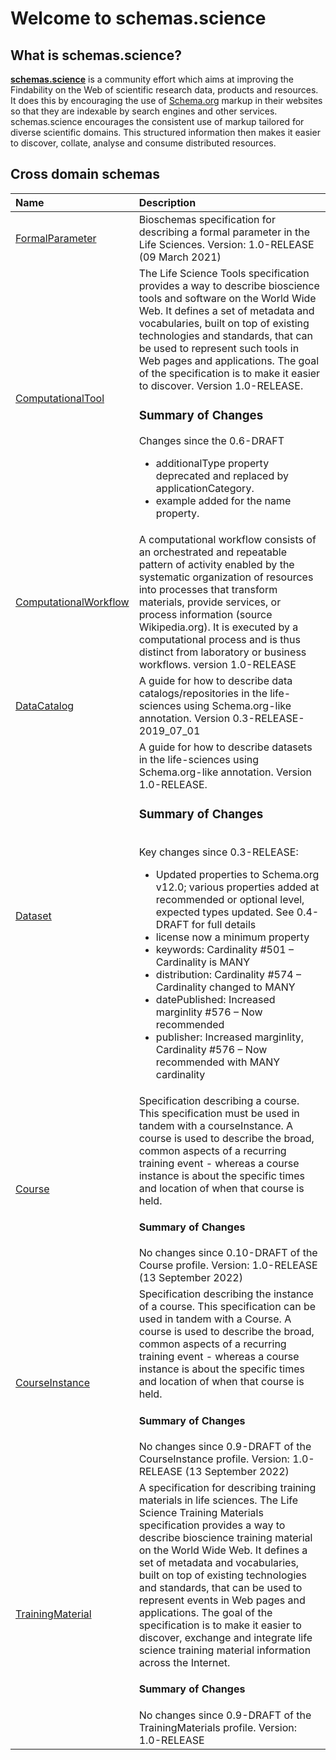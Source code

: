 # Welcome to schemas.science

## What is schemas.science?

**[schemas.science](https://schemas.science)** is a community effort which aims at improving the Findability on the Web
of scientific research data, products and resources. It does this by encouraging the use
of [Schema.org](https://schema.org/) markup in their
websites so that they are indexable by search engines and other services. schemas.science encourages the consistent use
of markup tailored for diverse scientific domains. This structured information then makes it easier to
discover, collate, analyse and consume distributed resources.

## Cross domain schemas


| Name              | Description                          |
| :---------------- | :----------------------------------- |
| [FormalParameter](profiles/FormalParameter.md) | Bioschemas specification for describing a formal parameter in the Life Sciences. Version: 1.0-RELEASE (09 March 2021)   |
| [ComputationalTool](profiles/ComputationalTool.md) | The Life Science Tools specification provides a way to describe bioscience tools and software on the World Wide Web. It defines a set of metadata and vocabularies, built on top of existing technologies and standards, that can be used to represent such tools in Web pages and applications. The goal of the specification is to make it easier to discover. Version 1.0-RELEASE.<h3>Summary of Changes</h3> <p>Changes since the 0.6-DRAFT</p> <ul> <li>additionalType property deprecated and replaced by applicationCategory.</li><li>example added for the name property.</li></ul>  |
| [ComputationalWorkflow](profiles/ComputationalWorkflow.md) | A computational workflow consists of an orchestrated and repeatable pattern of activity enabled by the systematic organization of resources into processes that transform materials, provide services, or process information (source Wikipedia.org). It is executed by a computational process and is thus distinct from laboratory or business workflows. version 1.0-RELEASE  |
| [DataCatalog](profiles/DataCatalog.md) | A guide for how to describe data catalogs/repositories in the life-sciences using Schema.org-like annotation. Version 0.3-RELEASE-2019_07_01  |
| [Dataset](profiles/Dataset.md) | A guide for how to describe datasets in the life-sciences using Schema.org-like annotation. Version 1.0-RELEASE. <h3>Summary of Changes</h3> <br>Key changes since 0.3-RELEASE:<ul><li>Updated properties to Schema.org v12.0; various properties added at recommended or optional level, expected types updated. See 0.4-DRAFT for full details</li><li>license now a minimum property</li><li>keywords: Cardinality #501 – Cardinality is MANY</li><li>distribution: Cardinality #574 – Cardinality changed to MANY</li><li>datePublished: Increased marginlity #576 – Now recommended</li><li>publisher: Increased marginlity, Cardinality #576 – Now recommended with MANY cardinality</li></ul>  |
| [Course](profiles/Course.md) | Specification describing a course.  This specification must be used in tandem with a courseInstance. A course is used to describe the broad, common aspects of a recurring training event - whereas a course instance is about the specific times and location of when that course is held. <h4>Summary of Changes</h4>    No changes since 0.10-DRAFT of the Course profile.</li>         </ul> Version: 1.0-RELEASE (13 September 2022)   |
| [CourseInstance](profiles/CourseInstance.md) | Specification describing the instance of a course.  This specification can be used in tandem with a Course. A course is used to describe the broad, common aspects of a recurring training event - whereas a course instance is about the specific times and location of when that course is held. <h4>Summary of Changes</h4>    No changes since 0.9-DRAFT of the CourseInstance profile. Version: 1.0-RELEASE (13 September 2022)  |
| [TrainingMaterial](profiles/TrainingMaterial.md) | A specification for describing training materials in life sciences. The Life Science Training Materials specification provides a way to describe bioscience training material on the World Wide Web. It defines a set of metadata and vocabularies, built on top of existing technologies and standards, that can be used to represent events in Web pages and applications. The goal of the specification is to make it easier to discover, exchange and integrate life science training material information across the Internet.<h4>Summary of Changes</h4> No changes since 0.9-DRAFT of the TrainingMaterials profile. Version: 1.0-RELEASE  |





